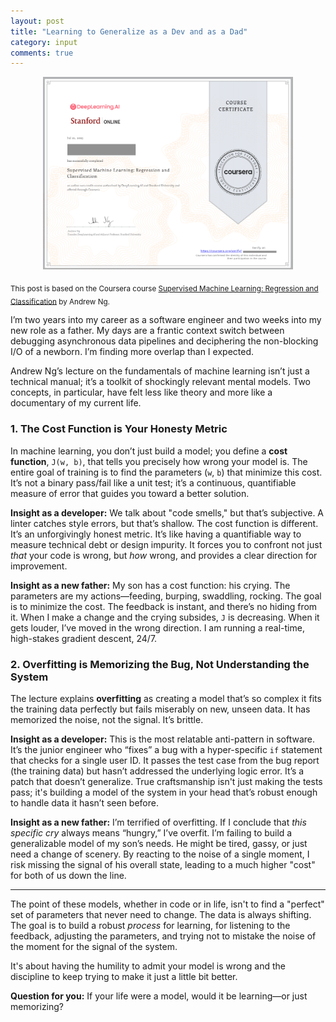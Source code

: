 ```yaml
---
layout: post
title: "Learning to Generalize as a Dev and as a Dad"
category: input
comments: true
---
```

<p align="center">
  <img src="/assets/certs/ml01.png" alt="Course Certificate" width="400">
</p>
<sub> This post is based on the Coursera course <a href="https://www.coursera.org/learn/machine-learning" target="_blank">Supervised Machine Learning: Regression and Classification</a> by Andrew Ng.
</sub>

<br>

I’m two years into my career as a software engineer and two weeks into my new role as a father. My days are a frantic context switch between debugging asynchronous data pipelines and deciphering the non-blocking I/O of a newborn. I’m finding more overlap than I expected.

Andrew Ng’s lecture on the fundamentals of machine learning isn’t just a technical manual; it’s a toolkit of shockingly relevant mental models. Two concepts, in particular, have felt less like theory and more like a documentary of my current life.

### 1. The Cost Function is Your Honesty Metric

In machine learning, you don’t just build a model; you define a **cost function**, `J(w, b)`, that tells you precisely how wrong your model is. The entire goal of training is to find the parameters (`w`, `b`) that minimize this cost. It’s not a binary pass/fail like a unit test; it’s a continuous, quantifiable measure of error that guides you toward a better solution.

**Insight as a developer:** We talk about "code smells," but that’s subjective. A linter catches style errors, but that’s shallow. The cost function is different. It’s an unforgivingly honest metric. It’s like having a quantifiable way to measure technical debt or design impurity. It forces you to confront not just *that* your code is wrong, but *how* wrong, and provides a clear direction for improvement.

**Insight as a new father:** My son has a cost function: his crying. The parameters are my actions—feeding, burping, swaddling, rocking. The goal is to minimize the cost. The feedback is instant, and there’s no hiding from it. When I make a change and the crying subsides, `J` is decreasing. When it gets louder, I’ve moved in the wrong direction. I am running a real-time, high-stakes gradient descent, 24/7.

### 2. Overfitting is Memorizing the Bug, Not Understanding the System

The lecture explains **overfitting** as creating a model that’s so complex it fits the training data perfectly but fails miserably on new, unseen data. It has memorized the noise, not the signal. It’s brittle.

**Insight as a developer:** This is the most relatable anti-pattern in software. It’s the junior engineer who “fixes” a bug with a hyper-specific `if` statement that checks for a single user ID. It passes the test case from the bug report (the training data) but hasn’t addressed the underlying logic error. It’s a patch that doesn’t generalize. True craftsmanship isn't just making the tests pass; it's building a model of the system in your head that’s robust enough to handle data it hasn’t seen before.

**Insight as a new father:** I’m terrified of overfitting. If I conclude that *this specific cry* always means “hungry,” I’ve overfit. I’m failing to build a generalizable model of my son’s needs. He might be tired, gassy, or just need a change of scenery. By reacting to the noise of a single moment, I risk missing the signal of his overall state, leading to a much higher "cost" for both of us down the line.

---

The point of these models, whether in code or in life, isn't to find a "perfect" set of parameters that never need to change. The data is always shifting. The goal is to build a robust *process* for learning, for listening to the feedback, adjusting the parameters, and trying not to mistake the noise of the moment for the signal of the system.

It's about having the humility to admit your model is wrong and the discipline to keep trying to make it just a little bit better.

**Question for you:** If your life were a model, would it be learning—or just memorizing?
